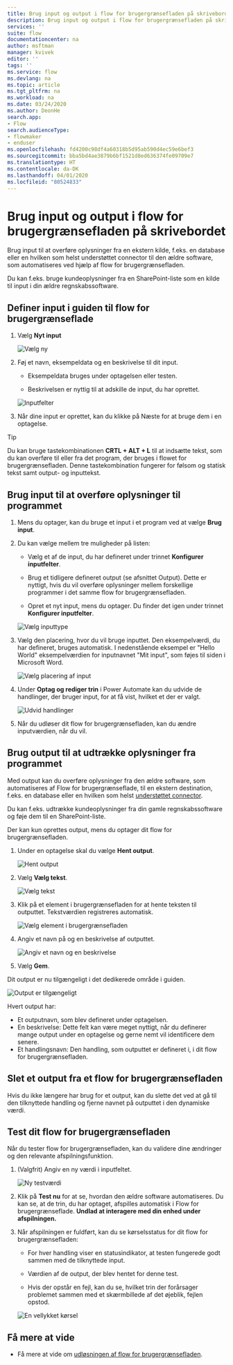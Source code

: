 ```yaml
---
title: Brug input og output i flow for brugergrænsefladen på skrivebordet | Microsoft Docs
description: Brug input og output i flow for brugergrænsefladen på skrivebordet.
services: ''
suite: flow
documentationcenter: na
author: msftman
manager: kvivek
editor: ''
tags: ''
ms.service: flow
ms.devlang: na
ms.topic: article
ms.tgt_pltfrm: na
ms.workload: na
ms.date: 03/24/2020
ms.author: DeonHe
search.app:
- Flow
search.audienceType:
- flowmaker
- enduser
ms.openlocfilehash: fd4200c98df4a60318b5d95ab590d4ec59e6bef3
ms.sourcegitcommit: bba5bd4ae3879b6bf1521d8ed636374fe09709e7
ms.translationtype: HT
ms.contentlocale: da-DK
ms.lasthandoff: 04/01/2020
ms.locfileid: "80524833"
---
```

# <a name="use-inputs-and-outputs-in-desktop-ui-flows"></a>Brug input og output i flow for brugergrænsefladen på skrivebordet

Brug input til at overføre oplysninger fra en ekstern kilde, f.eks. en database eller en hvilken som helst understøttet connector til den ældre software, som automatiseres ved hjælp af flow for brugergrænsefladen.

Du kan f.eks. bruge kundeoplysninger fra en SharePoint-liste som en kilde til input i din ældre regnskabssoftware.

## <a name="define-inputs-in-the-ui-flows-wizard"></a>Definer input i guiden til flow for brugergrænseflade

1. Vælg **Nyt input**

   ![Vælg ny](../media/inputs-outputs-desktop/select-new.png)

1. Føj et navn, eksempeldata og en beskrivelse til dit input.

    - Eksempeldata bruges under optagelsen eller testen.

    - Beskrivelsen er nyttig til at adskille de input, du har oprettet.

   ![Inputfelter](../media/inputs-outputs-desktop/input-fields.png)

1.  Når dine input er oprettet, kan du klikke på Næste for at bruge dem i en optagelse.

>[!TIP]
>Du kan bruge tastekombinationen **CRTL + ALT + L** til at indsætte tekst, som du kan overføre til eller fra det program, der bruges i flowet for brugergrænsefladen. Denne tastekombination fungerer for følsom og statisk tekst samt output- og inputtekst. 

## <a name="use-inputs-to-pass-information-to-the-application"></a>Brug input til at overføre oplysninger til programmet

1. Mens du optager, kan du bruge et input i et program ved at vælge **Brug input**.

1. Du kan vælge mellem tre muligheder på listen:

    - Vælg et af de input, du har defineret under trinnet **Konfigurer inputfelter**.

    - Brug et tidligere defineret output (se afsnittet Output). Dette er nyttigt, hvis du vil overføre oplysninger mellem forskellige programmer i det samme flow for brugergrænsefladen.

    - Opret et nyt input, mens du optager. Du finder det igen under trinnet **Konfigurer inputfelter**.

   ![Vælg inputtype](../media/inputs-outputs-desktop/select-input-type.png)

1. Vælg den placering, hvor du vil bruge inputtet. Den eksempelværdi, du har defineret, bruges automatisk. I nedenstående eksempel er "Hello World" eksempelværdien for inputnavnet "Mit input", som føjes til siden i Microsoft Word.  
    
    ![Vælg placering af input](../media/inputs-outputs-desktop/select-location-for-input.png)

1. Under **Optag og rediger trin** i Power Automate kan du udvide de handlinger, der bruger input, for at få vist, hvilket et der er valgt.

   ![Udvid handlinger](../media/inputs-outputs-desktop/expand-actions.png)

1. Når du udløser dit flow for brugergrænsefladen, kan du ændre inputværdien, når du vil.

## <a name="use-outputs-to-extract-information-from-the-app"></a>Brug output til at udtrække oplysninger fra programmet

Med output kan du overføre oplysninger fra den ældre software, som automatiseres af Flow for brugergrænseflade, til en ekstern destination, f.eks. en database eller en hvilken som helst [understøttet connector](https://flow.microsoft.com/connectors/).

Du kan f.eks. udtrække kundeoplysninger fra din gamle regnskabssoftware og føje dem til en SharePoint-liste.

Der kan kun oprettes output, mens du optager dit flow for brugergrænsefladen.

1. Under en optagelse skal du vælge **Hent output**.

   ![Hent output](../media/inputs-outputs-desktop/get-output.png)

1. Vælg **Vælg tekst**.

   ![Vælg tekst](../media/inputs-outputs-desktop/select-text.png)

1. Klik på et element i brugergrænsefladen for at hente teksten til outputtet. Tekstværdien registreres automatisk.

   <!-- ![Get element output](../media/inputs-outputs-desktop/get-element-output.png) -->

   ![Vælg element i brugergrænsefladen](../media/inputs-outputs-desktop/select-ui-element.png)

1. Angiv et navn på og en beskrivelse af outputtet.

   ![Angiv et navn og en beskrivelse](../media/inputs-outputs-desktop/name-description.png)

1. Vælg **Gem**. 

Dit output er nu tilgængeligt i det dedikerede område i guiden.

   ![Output er tilgængeligt](../media/inputs-outputs-desktop/output-available.png)

Hvert output har:

-  Et outputnavn, som blev defineret under optagelsen.
-  En beskrivelse: Dette felt kan være meget nyttigt, når du definerer mange output under en optagelse og gerne nemt vil identificere dem senere.
-  Et handlingsnavn: Den handling, som outputtet er defineret i, i dit flow for brugergrænsefladen.

## <a name="delete-an-output-from-a-ui-flow"></a>Slet et output fra et flow for brugergrænsefladen

Hvis du ikke længere har brug for et output, kan du slette det ved at gå til den tilknyttede handling og fjerne navnet på outputtet i den dynamiske værdi.

## <a name="test-your-ui-flow"></a>Test dit flow for brugergrænsefladen

Når du tester flow for brugergrænsefladen, kan du validere dine ændringer og den relevante afspilningsfunktion.

1. (Valgfrit) Angiv en ny værdi i inputfeltet. 
    
    ![Ny testværdi](../media/inputs-outputs-desktop/new-test-value.png)

1. Klik på **Test nu** for at se, hvordan den ældre software automatiseres. Du kan se, at de trin, du har optaget, afspilles automatisk i Flow for brugergrænseflade. **Undlad at interagere med din enhed under afspilningen.**

1. Når afspilningen er fuldført, kan du se kørselsstatus for dit flow for brugergrænsefladen:

    - For hver handling viser en statusindikator, at testen fungerede godt sammen med de tilknyttede input.

    - Værdien af de output, der blev hentet for denne test.

    - Hvis der opstår en fejl, kan du se, hvilket trin der forårsager problemet sammen med et skærmbillede af det øjeblik, fejlen opstod.

   ![En vellykket kørsel](../media/inputs-outputs-desktop/successful-run.png)

## <a name="learn-more"></a>Få mere at vide

- Få mere at vide om [udløsningen af flow for brugergrænsefladen](run-ui-flow.md).



